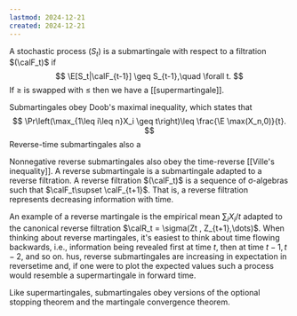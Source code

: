 ```yaml
---
lastmod: 2024-12-21
created: 2024-12-21
---
```


A stochastic process $(S_t)$ is a submartingale with respect to a filtration $(\calF_t)$ if
$$
\E[S_t|\calF_{t-1}] \geq S_{t-1},\quad \forall t.
$$
If $\geq$ is swapped with $\leq$ then we have a [[supermartingale]]. 

Submartingales obey Doob's maximal inequality, which states that 
$$
\Pr\left(\max_{1\leq i\leq n}X_i \geq t\right)\leq \frac{\E \max(X_n,0)}{t}.
$$
Reverse-time submartingales also a

Nonnegative reverse submartingales also obey the time-reverse [[Ville's inequality]]. A reverse submartingale is a submartingale adapted to a reverse filtration. A reverse filtration $(\calF_t)$ is a sequence of σ-algebras such that $\calF_t\supset \calF_{t+1}$. That is, a reverse filtration represents decreasing information with time. 

An example of a reverse martingale is the empirical mean $\sum_i X_i/t$ adapted to the canonical reverse filtration $\calR_t = \sigma(Zt , Z_{t+1},\dots)$. When thinking about reverse martingales, it's easiest to think about time flowing backwards, i.e., information being revealed first at time $t$, then at time $t-1, t-2$, and so on. hus, reverse submartingales are increasing in expectation in reversetime and, if one were to plot the expected values such a process would resemble a supermartingale in forward time. 

Like supermartingales, submartingales obey versions of the optional stopping theorem and the martingale convergence theorem. 